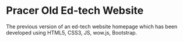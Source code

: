 # Pracer Old Ed-tech Website

The previous version of an ed-tech website homepage which has been developed using HTML5, CSS3, JS, wow.js, Bootstrap.

